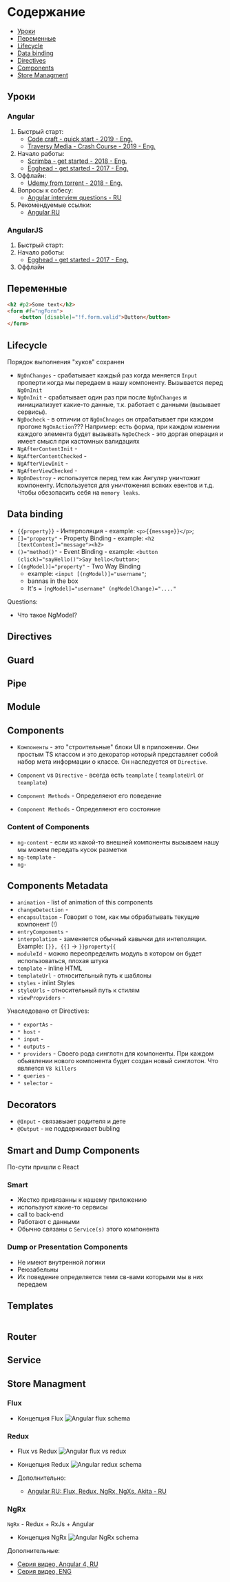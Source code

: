 # Содержание

- [Уроки](#Уроки)
- [Переменные](#Переменные)
- [Lifecycle](#Lifecycle)
- [Data binding](#Data-binding)
- [Directives](#Directives)
- [Components](#Components)
- [Store Managment](#Store-Managment)

## Уроки

### Angular

1. Быстрый старт:
    - [Code craft - quick start - 2019 - Eng.][ACodeCraft]
    - [Traversy Media - Crash Course - 2019 - Eng.][ACrashCourse]
2. Начало работы:
    - [Scrimba - get started - 2018 - Eng.][AScrimba]
    - [Egghead - get started - 2017 - Eng.][AEggheadAngular]
3. Оффлайн:
    - [Udemy from torrent - 2018 - Eng.][AUdemy]
4. Вопросы к собесу:
    - [Angular interview questions - RU][AGithubRu]
5. Рекомендуемые ссылки:
    - [Angular RU][ARu]

[ARu]: https://github.com/Angular-RU
[AUdemy]: https://rutracker.org/forum/viewtopic.php?t=5534170
[AScrimba]: https://scrimba.com/g/gyourfirstangularapp
[AGithubRu]: https://github.com/Angular-RU/angular-ru-interview-questions
[ACodeCraft]: https://codecraft.tv/courses/angular/quickstart/overview/
[ACrashCourse]: https://www.youtube.com/watch?v=Fdf5aTYRW0E
[AEggheadAngular]: https://egghead.io/lessons/angular-say-hello-world-to-angular-2

### AngularJS

1. Быстрый старт:
2. Начало работы:
    - [Egghead - get started - 2017 - Eng.][AEggheadAngularJS]
3. Оффлайн

[AEggheadAngularJS]: https://egghead.io/lessons/angularjs-introduction-to-building-an-angularjs-app

## Переменные

```html
<h2 #p2>Some text</h2>
<form #f="ngForm">
    <button [disable]="!f.form.valid">Button</button>
</form>

```

## Lifecycle

Порядок выполнения "хуков" сохранен

- `NgOnChanges` - срабатывает каждый раз когда меняется `Input` проперти когда мы передаем в нашу компоненту. Вызывается перед `NgOnInit`
- `NgOnInit` - срабатывает один раз при после `NgOnChanges` и иинициализует какие-то данные, т.к. работает с данными (вызывает сервисы).
- `NgDocheck` - в отличии от `NgOnChnages` он отрабатывает при каждом прогоне `NgOnAction`??? Например: есть форма, при каждом измении каждого элемента будет вызывать `NgDoCheck` - это доргая операция и имеет смысл при кастомных валидациях
- `NgAfterContentInit` -
- `NgAfterContentChecked` -
- `NgAfterViewInit` -
- `NgAfterViewChecked` -
- `NgOnDestroy` -  используется перед тем как Ангуляр уничтожит компоненту. Используется для уничтожения всяких евентов и т.д. Чтобы обезопасить себя на `memory leaks`.

## Data binding

- `{{property}}` - Интерполяция - example: `<p>{{message}}</p>`;
- `[]="property"` - Property Binding - example: `<h2 [textContent]="message"><h2>`
- `()="method()"` - Event Binding - example: `<button (click)="sayHello()">Say hello</button>`;
- `[(ngModel)]="property"` - Two Way Binding
  - example: `<input [(ngModel)]="username"`;
  - bannas in the box
  - It's = `[ngModel]="username" (ngModelChange)="...."`

Questions:

- Что такое NgModel?

## Directives

## Guard

## Pipe

## Module

## Components

- `Компоненты` - это "строительные"  блоки UI в приложении. Они простым TS классом и это декоратор который представляет собой набор мета информации о классе. Он наследуется от `Directive`.

- `Component` vs `Directive` - всегда есть `teamplate` ( `teamplateUrl` or `teamplate`)

- `Component Methods` - Определяеют его поведение
- `Component Methods` - Определяеют его состояние

### Content of Components

- `ng-content` - если из какой-то внешней компоненты вызываем нашу мы можем передать кусок разметки
- `ng-template` -
- `ng-`

## Components Metadata

- `animation` - list of animation of this components
- `changeDetection` -
- `encapsultaion` - Говорит о том, как мы обрабатывать текущие компонент (!)
- `entryComponents` -
- `interpolation` - заменяется обычный кавычки для интеполяции. Example: `[}}, {{]` -> `}}property{{`
- `moduleId` - можно переопределить модуль в котором он будет использоваться, плохая штука
- `template` - inline HTML
- `templateUrl` - относительный путь к шаблоны
- `styles` - inlint Styles
- `styleUrls` - относительный путь к стилям
- `viewPropviders` -

Унаследовано от Directives:

- `* exportAs` -
- `* host` -
- `* input` -
- `* outputs` -
- `* providers` - Своего рода синглотн для компоненты. При каждом обьявлении нового компонента будет создан новый синглотон. Что является `V8 killers`
- `* queries` -
- `* selector` -

## Decorators

- `@Input` - связавыает родителя и дете
- `@Output` - не поддерживает bubling

## Smart and Dump Components

По-сути пришли с React

### Smart

- Жестко привязанны к нашему приложению
- используют какие-то сервисы
- call to back-end
- Работают с данными
- Обычно связаны с `Service(s)` этого компонента

### Dump or Presentation Components

- Не имеют внутренной логики
- Реюзабельны
- Их поведение определяется теми св-вами которыми мы в них передаем

## Templates

```html

```

## Router

## Service

## Store Managment

### Flux

- Концепция Flux
![Angular flux schema][AFlux-schema-image]

[AFlux-schema-image]: ./img/angular-flux.jpg

### Redux

- Flux vs Redux
![Angular flux vs redux][AFlux-vs-redux-schema-image]

- Концепция Redux
![Angular redux schema][ARedux-schema-image]

- Дополнительно:
  - [Angular RU: Flux, Redux, NgRx, NgXs, Akita - RU][AGithubRu-Redux]

[ARedux-schema-image]: ./img/angular-redux.jpg
[AGithubRu-Redux]: https://www.youtube.com/watch?v=sxN5hmb2hdU
[AFlux-vs-redux-schema-image]: ./img/angular-flux-vs-redux.jpg

### NgRx

`NgRx` - Redux + RxJs + Angular

- Концепция NgRx
![Angular NgRx schema][ANgRx-schema-image]

Дополнительные:

- [Серия видео, Angular 4, RU][ANgRxCoursehunters]
- [Серия видео, ENG][ANgRxToddMotto]

[ANgRxToddMotto]: https://www.youtube.com/watch?v=N_UQx8dPPkc&list=PLW2eQOsUPlWJRfWGOi9gZdc3rE4Fke0Wv
[ANgRx-schema-image]: ./img/angular-ngrx.jpg
[ANgRxCoursehunters]: https://coursehunters.net/course/angular-4-ngrx
